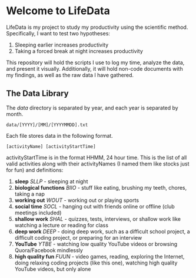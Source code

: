 # Welcome to LifeData
LifeData is my project to study my productivity using the scientific method. Specifically,
I want to test two hypotheses:
<ol>
<li>Sleeping earlier increases productivity</li>
<li>Taking a forced break at night increases productivity</li>
</ol>

This repository will hold the scripts I use to log my time, analyze the data, and present
it visually. Additionally, it will hold non-code documents with my findings, as well as
the raw data I have gathered.

## The Data Library
The _data_ directory is separated by year, and each year is separated by month.
```
data/[YYYY]/[MM]/[YYYYMMDD].txt
```

Each file stores data in the following format.
```
[activityName] [activityStartTime]
```
activityStartTime is in the format HHMM, 24 hour time. This is the list of all valid activities
along with their activityNames (I named them like stocks just for fun) and definitions:
<ol>
<li><b>sleep</b> <i>SLLP</i> - sleeping at night</li>
<li><b>biological functions</b> <i>BIIO</i> - stuff like eating, brushing my teeth, chores, taking a nap</li>
<li><b>working out</b> <i>WOUT</i> - working out or playing sports</li>
<li><b>social time</b> <i>SOCL</i> - hanging out with friends online or offline (club meetings included)</li>
<li><b>shallow work</b> <i>SHAL</i> - quizzes, tests, interviews, or shallow work like watching a lecture or reading for class</li>
<li><b>deep work</b> <i>DEEP</i> - doing deep work, such as a difficult school project, a difficult coding project,
or preparing for an interview</li>
<li><b>YouTube</b> <i>YTBE</i> - watching low quality YouTube videos or browsing Quora/Facebook mindlessly</li>
<li><b>high quality fun</b> <i>FUUN</i> - video games, reading, exploring the Internet, doing relaxing coding projects (like
this one), watching high quality YouTube videos, but only alone</li>
</ol>
